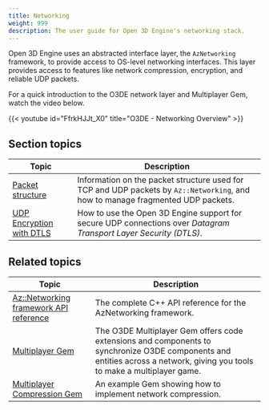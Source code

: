 ```yaml
---
title: Networking
weight: 999
description: The user guide for Open 3D Engine's networking stack.
---
```


Open 3D Engine uses an abstracted interface layer, the `AzNetworking` framework, to provide access to OS-level networking interfaces. This layer provides access to features like network compression, encryption, and reliable UDP packets.

For a quick introduction to the O3DE network layer and Multiplayer Gem, watch the video below.

{{< youtube id="FfrkHJJt_X0" title="O3DE - Networking Overview" >}}

## Section topics

| Topic | Description |
|---|---|
| [Packet structure](./packets) | Information on the packet structure used for TCP and UDP packets by `Az::Networking`, and how to manage fragmented UDP packets. |
| [UDP Encryption with DTLS](./encryption) | How to use the Open 3D Engine support for secure UDP connections over *Datagram Transport Layer Security (DTLS)*. |

## Related topics

| Topic | Description |
|---|---|
| [Az::Networking framework API reference](/docs/api/frameworks/aznetworking/) | The complete C++ API reference for the AzNetworking framework. |
| [Multiplayer Gem](/docs/user-guide/gems/reference/multiplayer/multiplayer) | The O3DE Multiplayer Gem offers code extensions and components to synchronize O3DE components and entities across a network, giving you tools to make a multiplayer game. |
| [Multiplayer Compression Gem](/docs/user-guide/gems/reference/multiplayer/multiplayer-compression) | An example Gem showing how to implement network compression. |
